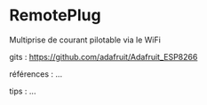 RemotePlug
==========

Multiprise de courant pilotable via le WiFi

gits :
	https://github.com/adafruit/Adafruit_ESP8266
	
références :
	...
	
tips :
	...
	